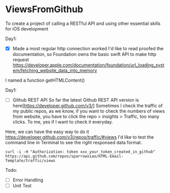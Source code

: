 # ViewsFromGithub
To create a project of calling a RESTful API and using other essential skills for iOS development

Day1:
- [x] Made a most regular http connection worked
I'd like to read proofed the documentation, so Foundation owns the basic swift API to make http request
https://developer.apple.com/documentation/foundation/url_loading_system/fetching_website_data_into_memory

I named a function getHTMLContent()

Day1:
- [ ] Github REST API 
So far the latest Github REST API version is here[https://developer.github.com/v3/]
Sometimes I  check the traffic of my public repos, as we know, if you want to check the numbers of views from website, you have to click the repo > insights > Traffic, too many clicks. To me, yes if I want to check it everyday.

Here, we can have the easy way to do it 
https://developer.github.com/v3/repos/traffic/#views
I'd like to test the command line in Terminal to see the right responsed data format.
```
curl -i -H "Authorization: token xxx_your_token_created_in_github" https://api.github.com/repos/sparrowxiao/HTML-Email-Template/traffic/views
```



Todo:
- [ ] Error Handling
- [ ] Unit Test
